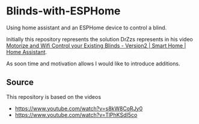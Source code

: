 # Blinds-with-ESPHome
Using home assistant and an ESPHome device to control a blind.

Initially this repository represents the solution DrZzs represents in his video [Motorize and Wifi Control your Existing Blinds - Version2 | Smart Home | Home Assistant](https://www.youtube.com/watch?v=TlPhKSdI5co).

As soon time and motivation allows I would like to introduce additions.

## Source
This repository is based on the videos
* https://www.youtube.com/watch?v=s8kW8CoRJy0
* https://www.youtube.com/watch?v=TlPhKSdI5co

